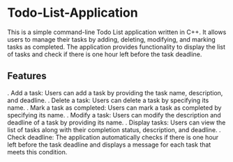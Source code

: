 # Todo-List-Application

This is a simple command-line Todo List application written in C++. It allows users to manage their tasks by adding, deleting, modifying, and marking tasks as completed. The application provides functionality to display the list of tasks and check if there is one hour left before the task deadline.

## Features

. Add a task: Users can add a task by providing the task name, description, and deadline.
. Delete a task: Users can delete a task by specifying its name.
. Mark a task as completed: Users can mark a task as completed by specifying its name.
. Modify a task: Users can modify the description and deadline of a task by providing its name.
. Display tasks: Users can view the list of tasks along with their completion status, description, and deadline.
. Check deadline: The application automatically checks if there is one hour left before the task deadline and displays a message for each task that meets this condition.
